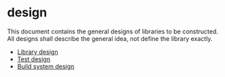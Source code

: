 # design
This document contains the general designs of libraries to be constructed. All designs shall describe the general idea, not define the library exactly.

 - [Library design](lib/folder.md)
 - [Test design](test/test.md)
 - [Build system design](build/build.md)
